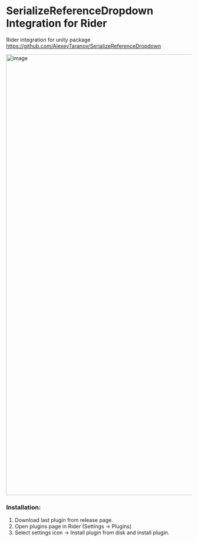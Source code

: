 # SerializeReferenceDropdown Integration for Rider
Rider integration for unity package https://github.com/AlexeyTaranov/SerializeReferenceDropdown

<img width="1196" alt="image" src="https://github.com/user-attachments/assets/1d1cfd14-7c03-443a-8c4d-112348c37e05" />

### Installation:

1. Download last plugin from release page.
2. Open plugins page in Rider (Settings -> Plugins)
3. Select settings icon -> Install plugin from disk and install plugin.
